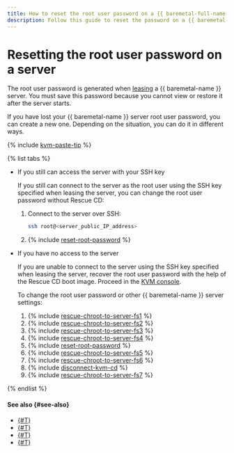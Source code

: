 ```yaml
---
title: How to reset the root user password on a {{ baremetal-full-name }} server
description: Follow this guide to reset the password on a {{ baremetal-name }} server with the help of a Rescue CD boot image.
---
```


# Resetting the root user password on a server

The root user password is generated when [leasing](./server-lease.md) a {{ baremetal-name }} server. You must save this password because you cannot view or restore it after the server starts.

If you have lost your {{ baremetal-name }} server root user password, you can create a new one. Depending on the situation, you can do it in different ways.

{% include [kvm-paste-tip](../../../_includes/baremetal/kvm-paste-tip.md) %}

{% list tabs %}

- If you still can access the server with your SSH key

  If you still can connect to the server as the root user using the SSH key specified when leasing the server, you can change the root user password without Rescue CD:

  1. Connect to the server over SSH:

      ```bash
      ssh root@<server_public_IP_address>
      ```
  1. {% include [reset-root-password](../../../_includes/baremetal/instruction-steps/reset-root-password.md) %}

- If you have no access to the server

  If you are unable to connect to the server using the SSH key specified when leasing the server, recover the root user password with the help of the Rescue CD boot image. Proceed in the [KVM console](./server-kvm.md).

  To change the root user password or other {{ baremetal-name }} server settings:

  1. {% include [rescue-chroot-to-server-fs1](../../../_includes/baremetal/instruction-steps/rescue-chroot-to-server-fs1.md) %}
  1. {% include [rescue-chroot-to-server-fs2](../../../_includes/baremetal/instruction-steps/rescue-chroot-to-server-fs2.md) %}
  1. {% include [rescue-chroot-to-server-fs3](../../../_includes/baremetal/instruction-steps/rescue-chroot-to-server-fs3.md) %}
  1. {% include [rescue-chroot-to-server-fs4](../../../_includes/baremetal/instruction-steps/rescue-chroot-to-server-fs4.md) %}
  1. {% include [reset-root-password](../../../_includes/baremetal/instruction-steps/reset-root-password.md) %}
  1. {% include [rescue-chroot-to-server-fs5](../../../_includes/baremetal/instruction-steps/rescue-chroot-to-server-fs5.md) %}
  1. {% include [rescue-chroot-to-server-fs6](../../../_includes/baremetal/instruction-steps/rescue-chroot-to-server-fs6.md) %}
  1. {% include [disconnect-kvm-cd](../../../_includes/baremetal/disconnect-kvm-cd.md) %}
  1. {% include [rescue-chroot-to-server-fs7](../../../_includes/baremetal/instruction-steps/rescue-chroot-to-server-fs7.md) %}

{% endlist %}

#### See also {#see-also}

* [{#T}](./rescue-boot.md)
* [{#T}](./add-new-ssh-key.md)
* [{#T}](./restore-grub.md)
* [{#T}](./switch-raid-member.md)